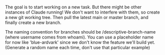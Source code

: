 The goal is to start working on a new task. But there might be other instances of Claude running! We don't want to interfere with them, so create a new git working tree. Then pull the latest main or master branch, and finally create a new branch.

The naming convention for branches should be <username>/descriptive-branch-name (where username comes from whoami). You can use a placeholder name for now like 'blue-ardvark' since we don't know the feature we'll build yet. (Generate a random name each time, don't use that particular example)

